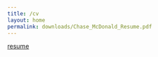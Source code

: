 ```yaml
---
title: /cv
layout: home
permalink: downloads/Chase_McDonald_Resume.pdf
---
```


<a href="download/Chase_McDonald_Resume.pdf">resume</a>
